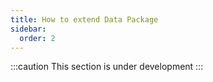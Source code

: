 ```yaml
---
title: How to extend Data Package
sidebar:
  order: 2
---
```


:::caution
This section is under development
:::
